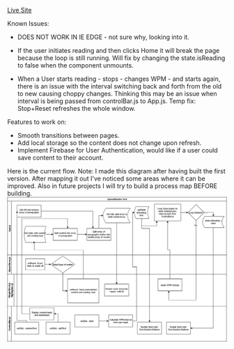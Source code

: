 [Live Site](https://puneetbirdi.github.io/speedreader/#/)

Known Issues:
  - DOES NOT WORK IN IE EDGE - not sure why, looking into it.
  - If the user initiates reading and then clicks Home it will break the page because the loop is still running. Will fix by changing the state.isReading to false when the component unmounts.
  
  - When a User starts reading - stops - changes WPM - and starts again, there is an issue with the interval switching back and forth from the old to new causing choppy changes. Thinking this may be an issue when interval is being passed from controlBar.js to App.js. Temp fix: Stop+Reset refreshes the whole window.
  
Features to work on:
  - Smooth transitions between pages.
  - Add local storage so the content does not change upon refresh.
  - Implement Firebase for User Authentication, would like if a user could save content to their account.



Here is the current flow. Note: I made this diagram after having built the first version. After mapping it out I've noticed some areas where it can be improved. Also in future projects I will try to build a process map BEFORE building.
![processMap](/v0.9-flow.png)
